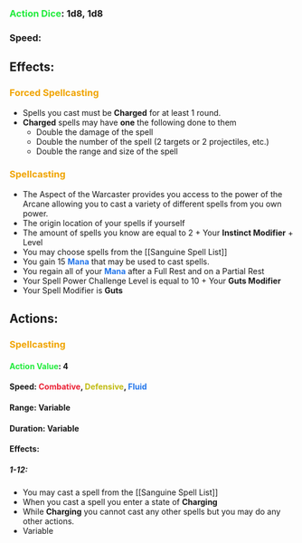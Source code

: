 ### <span style="font-weight:bold;color:rgb(33, 235, 60)">Action Dice</span>: 1d8, 1d8
### Speed:
## Effects:
### <span style="font-weight:bold;color:rgb(240, 164, 0)">Forced Spellcasting</span>
- Spells you cast must be **Charged** for at least 1 round.
- **Charged** spells may have **one** the following done to them
	- Double the damage of the spell
	- Double the number of the spell (2 targets or 2 projectiles, etc.)
	- Double the range and size of the spell
### <span style="font-weight:bold;color:rgb(240, 164, 0)">Spellcasting</span>
- The Aspect of the Warcaster provides you access to the power of the Arcane allowing you to cast a variety of different spells from you own power.
- The origin location of your spells if yourself
- The amount of spells you know are equal to 2 + Your **Instinct Modifier** + Level
- You may choose spells from the [[Sanguine Spell List]]
- You gain 15 <span style="font-weight:bold;color:rgb(33, 117, 235)">Mana</span> that may be used to cast spells.
- You regain all of your <span style="font-weight:bold;color:rgb(33, 117, 235)">Mana</span> after a Full Rest and on a Partial Rest
- Your Spell Power Challenge Level is equal to 10 + Your **Guts Modifier**
- Your Spell Modifier is **Guts**
## Actions:
### <span style="font-weight:bold;color:rgb(240, 164, 0)">Spellcasting</span>
#### <span style="font-weight:bold;color:rgb(33, 235, 60)">Action Value</span>: 4
#### Speed: <span style="font-weight:bold; color:rgb(235, 33, 53)">Combative</span>, <span style="font-weight:bold; color:rgb(192, 187, 17)">Defensive</span>, <span style="font-weight:bold; color:rgb(33, 117, 235)">Fluid</span>
#### Range: Variable
#### Duration: Variable
#### Effects:
##### 1-12: 
- You may cast a spell from the [[Sanguine Spell List]]
- When you cast a spell you enter a state of **Charging**
- While **Charging** you cannot cast any other spells but you may do any other actions.
- Variable
